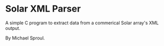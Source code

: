 Solar XML Parser
================

A simple C program to extract data from a commerical Solar array's XML output.

By Michael Sproul.

